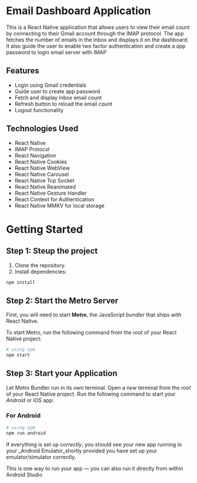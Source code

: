 
# Email Dashboard Application

This is a React Native application that allows users to view their email count by connecting to their Gmail account through the IMAP protocol. The app fetches the number of emails in the inbox and displays it on the dashboard. It also guide the user to enable two factor authentication and create a app password to login email server with IMAP

## Features

- Login using Gmail credentials
- Guide user to create app password
- Fetch and display inbox email count
- Refresh button to reload the email count
- Logout functionality

## Technologies Used

- React Native
- IMAP Protocol
- React Navigation
- React Native Cookies
- React Native WebView
- React Native Carousel
- React Native Tcp Socket
- React Native Reanimated
- React Native Gesture Handler
- React Context for Authentication
- React Native MMKV for local storage

# Getting Started

## Step 1: Steup the project


1. Clone the repository.
2. Install dependencies:
```bash
npm install
```

## Step 2: Start the Metro Server

First, you will need to start **Metro**, the JavaScript _bundler_ that ships _with_ React Native.

To start Metro, run the following command from the _root_ of your React Native project:

```bash
# using npm
npm start
```

## Step 3: Start your Application

Let Metro Bundler run in its _own_ terminal. Open a _new_ terminal from the _root_ of your React Native project. Run the following command to start your _Android_ or _iOS_ app:

### For Android

```bash
# using npm
npm run android
```

If everything is set up _correctly_, you should see your new app running in your _Android Emulator_shortly provided you have set up your emulator/simulator correctly.

This is one way to run your app — you can also run it directly from within Android Studio


